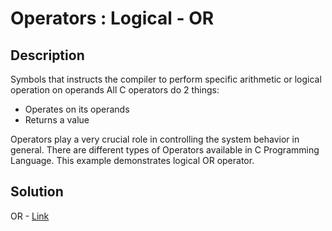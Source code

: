 # Operators : Logical - OR

## Description

Symbols that instructs the compiler to perform specific arithmetic or logical operation on operands All C operators do 2 things:

- Operates on its operands
- Returns a value

Operators play a very crucial role in controlling the system behavior in general. 
There are different types of Operators available in C Programming Language. 
This example demonstrates logical OR operator.

## Solution

OR - [Link](https://github.com/rammya29/Emertxe-Internship/blob/main/Advanced%20-%20C/Sample%20Programs/Chapter-1%20:%20%20Basic%20Refresher/Program-38%20:%20Operator%20-%20OR/or.c)
